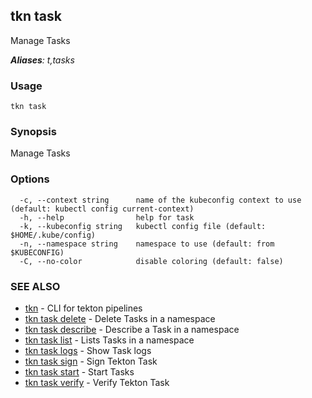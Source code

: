 ## tkn task

Manage Tasks

***Aliases**: t,tasks*

### Usage

```
tkn task
```

### Synopsis

Manage Tasks

### Options

```
  -c, --context string      name of the kubeconfig context to use (default: kubectl config current-context)
  -h, --help                help for task
  -k, --kubeconfig string   kubectl config file (default: $HOME/.kube/config)
  -n, --namespace string    namespace to use (default: from $KUBECONFIG)
  -C, --no-color            disable coloring (default: false)
```

### SEE ALSO

* [tkn](tkn.md)	 - CLI for tekton pipelines
* [tkn task delete](tkn_task_delete.md)	 - Delete Tasks in a namespace
* [tkn task describe](tkn_task_describe.md)	 - Describe a Task in a namespace
* [tkn task list](tkn_task_list.md)	 - Lists Tasks in a namespace
* [tkn task logs](tkn_task_logs.md)	 - Show Task logs
* [tkn task sign](tkn_task_sign.md)	 - Sign Tekton Task
* [tkn task start](tkn_task_start.md)	 - Start Tasks
* [tkn task verify](tkn_task_verify.md)	 - Verify Tekton Task

